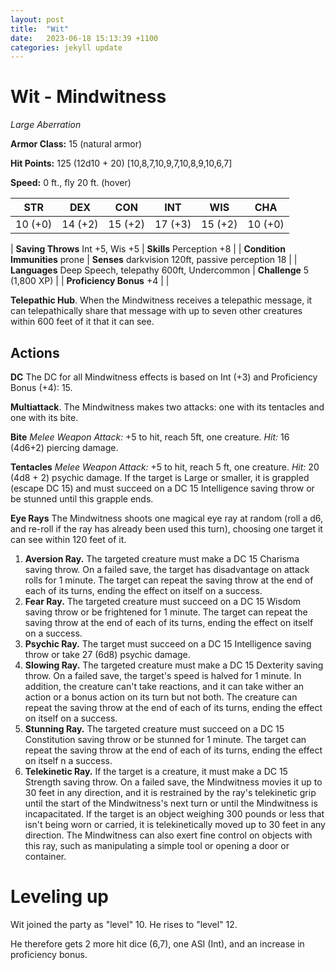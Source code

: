 ```yaml
---
layout: post
title:  "Wit"
date:   2023-06-18 15:13:39 +1100
categories: jekyll update
---
```

# Wit - Mindwitness

*Large Aberration*

**Armor Class:** 15 (natural armor)

**Hit Points:** 125 (12d10 + 20) [10,8,7,10,9,7,10,8,9,10,6,7]

**Speed:** 0 ft., fly 20 ft. (hover)

| STR     | DEX     | CON     | INT     | WIS     | CHA     |
| ------- | ------- | ------- | ------- | ------- | ------- |
| 10 (+0) | 14 (+2) | 15 (+2) | 17 (+3) | 15 (+2) | 10 (+0) |

| **Saving Throws** Int +5, Wis +5 | **Skills** Perception +8 |
| **Condition Immunities** prone   | **Senses** darkvision 120ft, passive perception 18 |
| **Languages** Deep Speech, telepathy 600ft, Undercommon | **Challenge** 5 (1,800 XP) |
| **Proficiency Bonus** +4 | |

**Telepathic Hub**. When the Mindwitness receives a telepathic message, it can telepathically share that message with up to seven other creatures within 600 feet of it that it can see.

## Actions

**DC** The DC for all Mindwitness effects is based on Int (+3) and Proficiency Bonus (+4): 15.

**Multiattack**. The Mindwitness makes two attacks: one with its tentacles and one with its bite.

**Bite** *Melee Weapon Attack:* +5 to hit, reach 5ft, one creature. *Hit:* 16 (4d6+2) piercing damage.

**Tentacles** *Melee Weapon Attack:* +5 to hit, reach 5 ft, one creature. *Hit:* 20 (4d8 + 2) psychic damage. If the target is Large or smaller, it is grappled (escape DC 15) and must succeed on a DC 15 Intelligence saving throw or be stunned until this grapple ends.

**Eye Rays** The Mindwitness shoots one magical eye ray at random (roll a d6, and re-roll if the ray has already been used this turn), choosing one target it can see within 120 feet of it.

1. **Aversion Ray.** The targeted creature must make a DC 15 Charisma saving throw. On a failed save, the target has disadvantage on attack rolls for 1 minute. The target can repeat the saving throw at the end of each of its turns, ending the effect on itself on a success.
2. **Fear Ray.** The targeted creature must succeed on a DC 15 Wisdom saving throw or be frightened for 1 minute. The target can repeat the saving throw at the end of each of its turns, ending the effect on itself on a success.
2. **Psychic Ray.** The target must succeed on a DC 15 Intelligence saving throw or take 27 (6d8) psychic damage.
2. **Slowing Ray.** The targeted creature must make a DC 15 Dexterity saving throw. On a failed save, the target's speed is halved for 1 minute. In addition, the creature can't take reactions, and it can take wither an action or a bonus action on its turn but not both. The creature can repeat the saving throw at the end of each of its turns, ending the effect on itself on a success.
2. **Stunning Ray.** The targeted creature must succeed on a DC 15 Constitution saving throw or be stunned for 1 minute. The target can repeat the saving throw at the end of each of its turns, ending the effect on itself n a success.
2. **Telekinetic Ray.** If the target is a creature, it must make a DC 15 Strength saving throw. On a failed save, the Mindwitness movies it up to 30 feet in any direction, and it is restrained by the ray's telekinetic grip until the start of the Mindwitness's next turn or until the Mindwitness is incapacitated. If the target is an object weighing 300 pounds or less that isn't being worn or carried, it is telekinetically moved up to 30 feet in any direction. The Mindwitness can also exert fine control on objects with this ray, such as manipulating a simple tool or opening a door or container.

# Leveling up

Wit joined the party as "level" 10.  He rises to "level" 12.

He therefore gets 2 more hit dice (6,7), one ASI (Int), and an increase in proficiency bonus.